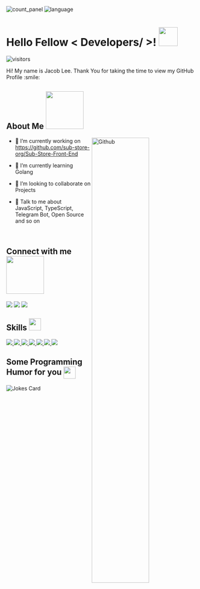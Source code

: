 ![count_panel](https://github-readme-stats.vercel.app/api?username=desnlee&count_private=true&line_height=26&show_icons=true&border_radius=10&theme=vue-dark)
![language](https://github-readme-stats.vercel.app/api/top-langs/?username=desnlee&theme=vue-dark&langs_count=3&hide=css,html,scss&border_radius=10)

<!-- <div align="center">
<img width="100%" height = "250px" src="https://cdn.pixabay.com/photo/2018/01/14/23/12/nature-3082832_1280.jpg" alt="cover" />
</div> -->

<h1> Hello Fellow < Developers/ >! <img src = "https://raw.githubusercontent.com/MartinHeinz/MartinHeinz/master/wave.gif" width = 50px> </h1>
<p align='center'>

![visitors](https://visitor-badge.glitch.me/badge?page_id=DesnLee.DesnLee)

</p>
<div size='24px'> Hi! My name is Jacob Lee. Thank You for taking the time to view my GitHub Profile :smile: 
</div>

<h2> About Me <img src = "https://media0.giphy.com/media/KDDpcKigbfFpnejZs6/giphy.gif?cid=ecf05e47oy6f4zjs8g1qoiystc56cu7r9tb8a1fe76e05oty&rid=giphy.gif" width = 100px></h2>

<img width="55%" align="right" alt="Github" src="https://raw.githubusercontent.com/onimur/.github/master/.resources/git-header.svg" />

- 🔭 I’m currently working on https://github.com/sub-store-org/Sub-Store-Front-End

- 🌱 I’m currently learning Golang 

- 👯 I’m looking to collaborate on Projects 

- 💬 Talk to me about JavaScript,  TypeScript, Telegram Bot, Open Source and so on 

<br>
  
<h2> Connect with me <img src='https://raw.githubusercontent.com/ShahriarShafin/ShahriarShafin/main/Assets/handshake.gif' width="100px"> </h2>
<a href = 'https://github.com/desnlee'> <img align= 'center' src="https://img.shields.io/badge/GitHub-100000?style=for-the-badge&logo=github&logoColor=white"/></a>
<a href = 'https://t.me/DesnLeeBot'> <img align= 'center' src="https://img.shields.io/badge/Telegram-2CA5E0?style=for-the-badge&logo=telegram&logoColor=white"/></a> 
<a href = 'mailto:jiakun.ui@gmail.com'> <img align= 'center' src="https://img.shields.io/badge/Gmail-D14836?style=for-the-badge&logo=gmail&logoColor=white"/></a>

<br>
  
<h2> Skills <img src = "https://media2.giphy.com/media/QssGEmpkyEOhBCb7e1/giphy.gif?cid=ecf05e47a0n3gi1bfqntqmob8g9aid1oyj2wr3ds3mg700bl&rid=giphy.gif" width = 32px> </h2>
<a href= '#-skills--' > <img src ='https://img.shields.io/badge/JavaScript-F7DF1E?style=for-the-badge&logo=javascript&logoColor=black'> </a>
<a href= '#-skills--' > <img src ='https://img.shields.io/badge/TypeScript-007ACC?style=for-the-badge&logo=typescript&logoColor=white'> </a>
<a href= '#-skills--' > <img src ='https://img.shields.io/badge/Vue.js-35495E?style=for-the-badge&logo=vue.js&logoColor=4FC08D'> </a>
<a href= '#-skills--' > <img src ='https://img.shields.io/badge/React-20232A?style=for-the-badge&logo=react&logoColor=61DAFB'> </a>
<a href= '#-skills--' > <img src ='https://img.shields.io/badge/Node.js-43853D?style=for-the-badge&logo=node.js&logoColor=white'> </a>
<a href= '#-skills--'> <img src ='https://img.shields.io/badge/MongoDB-4EA94B?style=for-the-badge&logo=mongodb&logoColor=white'> </a>
<a href= '#-skills--'> <img src ='https://img.shields.io/badge/sequelize-323330?style=for-the-badge&logo=sequelize&logoColor=blue'> </a>
  
<br>
  
<h2> Some Programming Humor for you <img align ='center' src='https://media2.giphy.com/media/UQDSBzfyiBKvgFcSTw/giphy.gif?cid=ecf05e47p3cd513axbek3f56ti3jzizq8hincw20jauyyfyw&rid=giphy.gif' width = '32px'></h2>

![Jokes Card](https://readme-jokes.vercel.app/api?theme=default)

<!-- <footer align='center'>README made with help of <a href='https://github.com/rahulbanerjee26/githubProfileReadmeGenerator'>githubProfileReadmeGenerator</a> </footer> -->
